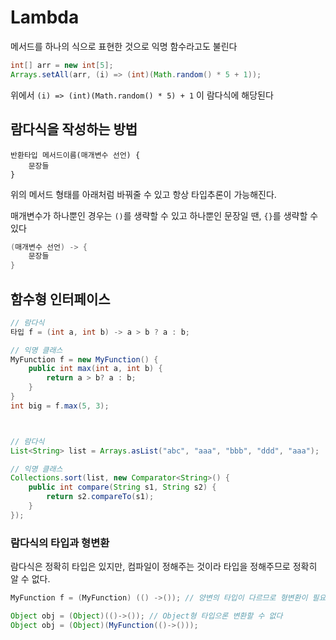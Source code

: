 # Lambda

메서드를 하나의 식으로 표현한 것으로 익명 함수라고도 불린다

```java
int[] arr = new int[5];
Arrays.setAll(arr, (i) => (int)(Math.random() * 5 + 1));
```

위에서 `(i) => (int)(Math.random() * 5) + 1` 이 람다식에 해당된다

## 람다식을 작성하는 방법

```
반환타입 메서드이름(매개변수 선언) {
    문장들
}
```
위의 메서드 형태를 아래처럼 바꿔줄 수 있고 항상 타입추론이 가능해진다.

매개변수가 하나뿐인 경우는 `()`를 생략할 수 있고 하나뿐인 문장일 땐, `{}`를 생략할 수 있다

```java
(매개변수 선언) -> {
    문장들
}
```


## 함수형 인터페이스

```java
// 람다식
타입 f = (int a, int b) -> a > b ? a : b;

// 익명 클래스
MyFunction f = new MyFunction() {
    public int max(int a, int b) {
        return a > b? a : b;
    }
}
int big = f.max(5, 3);



// 람다식
List<String> list = Arrays.asList("abc", "aaa", "bbb", "ddd", "aaa");

// 익명 클래스
Collections.sort(list, new Comparator<String>() {
    public int compare(String s1, String s2) {
        return s2.compareTo(s1);
    }
});
```

### 람다식의 타입과 형변환

람다식은 정확히 타입은 있지만, 컴파일이 정해주는 것이라 타입을 정해주므로 정확히 알 수 없다.

```java
MyFunction f = (MyFunction) (() ->()); // 양변의 타입이 다르므로 형변환이 필요

Object obj = (Object)(()->()); // Object형 타입으론 변환할 수 없다
Object obj = (Object)(MyFunction(()->()));
```

